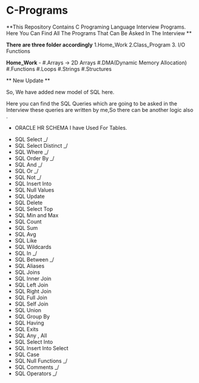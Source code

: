 # C-Programs
**This Repository Contains C Programing Language Interview Programs.
Here You Can Find All The Programs That Can Be Asked In The Interview **

**There are three folder accordingly**
1.Home_Work
2.Class_Program
3. I/O Functions

**Home_Work** - #.Arrays -> 2D Arrays
                #.DMA(Dynamic Memory Allocation)
                #.Functions
                #.Loops
                #.Strings
                #.Structures
       

** New Update **

So, We have added new model of SQL here.

Here you can find the SQL Queries which are going to be asked in the Interview 
these queries are written by me,So there can be another logic also .

* ORACLE HR SCHEMA  I have Used For Tables.

- SQL Select   _/
- SQL Select Distinct _/
- SQL Where    _/
- SQL Order By _/
- SQL And      _/
- SQL Or       _/
- SQL Not      _/
- SQL Insert Into 
- SQL Null Values
- SQL Update 
- SQL Delete
- SQL Select Top
- SQL Min and Max
- SQL Count
- SQL Sum
- SQL Avg
- SQL Like
- SQL Wildcards
- SQL In      _/
- SQL Between _/ 
- SQL Aliases
- SQL Joins
- SQL Inner Join
- SQL Left Join
- SQL Right Join
- SQL Full Join
- SQL Self Join
- SQL Union
- SQL Group By
- SQL Having
- SQL Exits
- SQL Any , All
- SQL Select Into
- SQL Insert Into Select
- SQL Case
- SQL Null Functions _/
- SQL Comments	     _/
- SQL Operators      _/

